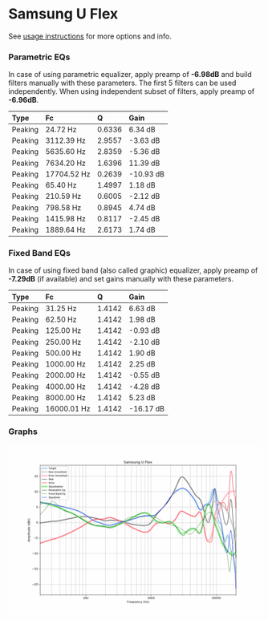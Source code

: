 # Samsung U Flex
See [usage instructions](https://github.com/jaakkopasanen/AutoEq#usage) for more options and info.

### Parametric EQs
In case of using parametric equalizer, apply preamp of **-6.98dB** and build filters manually
with these parameters. The first 5 filters can be used independently.
When using independent subset of filters, apply preamp of **-6.96dB**.

| Type    | Fc          |      Q | Gain      |
|:--------|:------------|:-------|:----------|
| Peaking | 24.72 Hz    | 0.6336 | 6.34 dB   |
| Peaking | 3112.39 Hz  | 2.9557 | -3.63 dB  |
| Peaking | 5635.60 Hz  | 2.8359 | -5.36 dB  |
| Peaking | 7634.20 Hz  | 1.6396 | 11.39 dB  |
| Peaking | 17704.52 Hz | 0.2639 | -10.93 dB |
| Peaking | 65.40 Hz    | 1.4997 | 1.18 dB   |
| Peaking | 210.59 Hz   | 0.6005 | -2.12 dB  |
| Peaking | 798.58 Hz   | 0.8945 | 4.74 dB   |
| Peaking | 1415.98 Hz  | 0.8117 | -2.45 dB  |
| Peaking | 1889.64 Hz  | 2.6173 | 1.74 dB   |

### Fixed Band EQs
In case of using fixed band (also called graphic) equalizer, apply preamp of **-7.29dB**
(if available) and set gains manually with these parameters.

| Type    | Fc          |      Q | Gain      |
|:--------|:------------|:-------|:----------|
| Peaking | 31.25 Hz    | 1.4142 | 6.63 dB   |
| Peaking | 62.50 Hz    | 1.4142 | 1.98 dB   |
| Peaking | 125.00 Hz   | 1.4142 | -0.93 dB  |
| Peaking | 250.00 Hz   | 1.4142 | -2.10 dB  |
| Peaking | 500.00 Hz   | 1.4142 | 1.90 dB   |
| Peaking | 1000.00 Hz  | 1.4142 | 2.25 dB   |
| Peaking | 2000.00 Hz  | 1.4142 | -0.55 dB  |
| Peaking | 4000.00 Hz  | 1.4142 | -4.28 dB  |
| Peaking | 8000.00 Hz  | 1.4142 | 5.23 dB   |
| Peaking | 16000.01 Hz | 1.4142 | -16.17 dB |

### Graphs
![](./Samsung%20U%20Flex.png)
